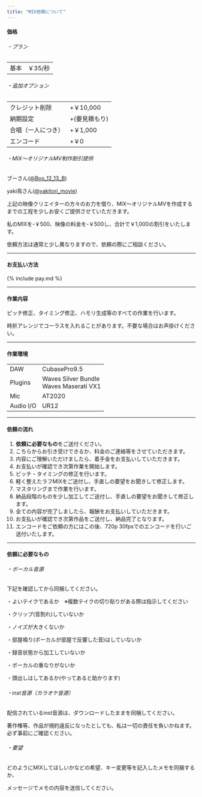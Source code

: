 ```yaml
---
title: "MIX依頼について"
---
```



<h4 class="color-aqua">価格</h4>


<div class="box"></div>


###### ・プラン

<table>
    <tr>
      <td>基本</td>
      <td>￥35/秒</td>
    </tr>
</table>


<div class="box"></div>


###### ・追加オプション

<table>
    <tr>
      <td>クレジット削除</td>
      <td>+￥10,000</td>
    </tr>
    <tr>
      <td>納期設定</td>
      <td>+(要見積もり)</td>
    </tr>
    <tr>
      <td>合唱（一人につき）</td>
      <td>+￥1,000</td>
    </tr>
    <tr>
      <td>エンコード</td>
      <td>+￥0</td>
    </tr>
</table>



<div class="box"></div>


###### ・MIX～オリジナルMV制作割引提供

<p>
ブーさん(<a href="https://twitter.com/Boo_12_13_B" class="color-aqua" style="text-decoration:underline" target="_blank">@Boo_12_13_B</a>)
</p>


<p>
yaki鳥さん(<a href="https://twitter.com/yakitori_movie" class="color-aqua" style="text-decoration:underline" target="_blank">@yakitori_movie</a>)
</p>

上記の映像クリエイターの方々のお力を借り、MIX～オリジナルMVを作成するまでの工程を少しお安くご提供させていただきます。

私のMIXを-￥500、映像の料金を-￥500し、合計で￥1,000の割引をいたします。

依頼方法は通常と少し異なりますので、依頼の際にご相談ください。




<div class="box"></div>

---


<div class="box"></div>

<h4 class="color-aqua">お支払い方法</h4>

<div class="box"></div>

{% include pay.md %}

<div class="box"></div>

---

<div class="box"></div>

<h4 class="color-aqua">作業内容</h4>

<div class="box"></div>

ピッチ修正、タイミング修正、ハモリ生成等のすべての作業を行います。

時折アレンジでコーラスを入れることがあります。不要な場合はお声掛けください。

<div class="box"></div>

---


<div class="box"></div>

<h4 class="color-aqua">作業環境</h4>

<div class="box"></div>


<table>
    <tr>
      <td>DAW</td>
      <td>CubasePro9.5</td>
    </tr>
    <tr>
      <td>Plugins</td>
      <td>Waves Silver Bundle
      <br>Waves Maserati VX1</td>
    </tr>
    <tr>
      <td>Mic</td>
      <td>AT2020</td>
    </tr>
    <tr>
      <td>Audio I/O</td>
      <td>UR12</td>
    </tr>
</table>



 

 

 


<div class="box"></div>

---



<div class="box"></div>

<h4 class="color-aqua">依頼の流れ</h4>

<div class="box"></div>

1. <a class="color-yellow" style="font-weight:bold;">依頼に必要なもの</a>をご送付ください。
1. こちらからお引き受けできるか、料金のご連絡等をさせていただきます。
1. 内容にご理解いただけましたら、着手金をお支払いしていただきます。
1. お支払いが確認でき次第作業を開始します。
1. ピッチ・タイミングの修正を行います。
1. 軽く整えたラフMIXをご送付し、手直しの要望をお聞きして修正します。
1. マスタリングまで作業を行います。
1. 納品段階のものを少し加工してご送付し、手直しの要望をお聞きして修正します。
1. 全ての内容が完了しましたら、報酬をお支払いしていただきます。
1. お支払いが確認でき次第作品をご送付し、納品完了となります。
1. エンコードをご依頼の方にはこの後、720p 30fpsでのエンコードを行いご送付いたします。


<div class="box"></div>

---


<div class="box"></div>


<h4 class="color-aqua">依頼に必要なもの</h4>

<div class="box"></div>


###### ・ボーカル音源

下記を確認してから同梱してください。

・よいテイクであるか　※複数テイクの切り貼りがある際は指示してください

・クリップ(音割れ)していないか

・ノイズが大きくないか

・部屋鳴り(ボーカルが部屋で反響した音)はしていないか

・録音状態から加工していないか

・ボーカルの重なりがないか

・頭出しはしてあるか(やってあると助かります)




<div class="box"></div>


###### ・inst音源（カラオケ音源）

配信されているinst音源は、ダウンロードしたままを同梱してください。

著作権等、作品が規約違反になったとしても、私は一切の責任を負いかねます。必ず事前にご確認ください。



<div class="box"></div>


###### ・要望

どのようにMIXしてほしいかなどの希望、キー変更等を記入したメモを同梱するか、

メッセージでメモの内容を送信してください。
